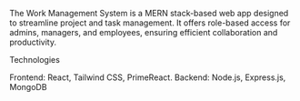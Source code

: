 The Work Management System is a MERN stack-based web app designed to streamline project and task management. It offers role-based access for admins, managers, and employees, ensuring efficient collaboration and productivity.

Technologies

Frontend: React, Tailwind CSS, PrimeReact. Backend: Node.js, Express.js, MongoDB



